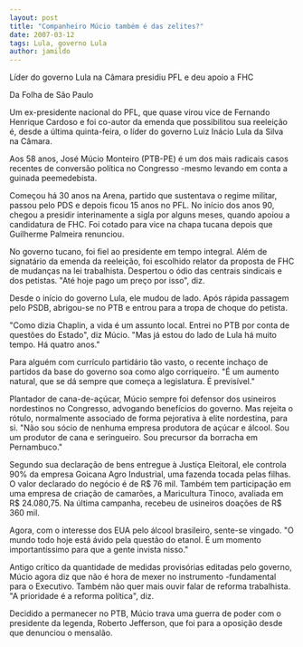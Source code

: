 ```yaml
---
layout: post
title: "Companheiro Múcio também é das zelites?"
date: 2007-03-12
tags: Lula, governo Lula
author: jamildo
---
```

L&iacute;der do governo Lula na C&acirc;mara presidiu PFL e deu apoio a FHC

Da Folha de S&atilde;o Paulo

Um ex-presidente nacional do PFL, que quase virou vice de Fernando Henrique Cardoso e foi co-autor da emenda que possibilitou sua reelei&ccedil;&atilde;o &eacute;, desde a &uacute;ltima quinta-feira, o l&iacute;der do governo Luiz In&aacute;cio Lula da Silva na C&acirc;mara.

Aos 58 anos, Jos&eacute; M&uacute;cio Monteiro (PTB-PE) &eacute; um dos mais radicais casos recentes de convers&atilde;o pol&iacute;tica no Congresso -mesmo levando em conta a guinada peemedebista.

Come&ccedil;ou h&aacute; 30 anos na Arena, partido que sustentava o regime militar, passou pelo PDS e depois ficou 15 anos no PFL. No in&iacute;cio dos anos 90, chegou a presidir interinamente a sigla por alguns meses, quando apoiou a candidatura de FHC. Foi cotado para vice na chapa tucana depois que Guilherme Palmeira renunciou.

No governo tucano, foi fiel ao presidente em tempo integral. Al&eacute;m de signat&aacute;rio da emenda da reelei&ccedil;&atilde;o, foi escolhido relator da proposta de FHC de mudan&ccedil;as na lei trabalhista. Despertou o &oacute;dio das centrais sindicais e dos petistas. "At&eacute; hoje pago um pre&ccedil;o por isso", diz.

Desde o in&iacute;cio do governo Lula, ele mudou de lado. Ap&oacute;s r&aacute;pida passagem pelo PSDB, abrigou-se no PTB e entrou para a tropa de choque do petista.

"Como dizia Chaplin, a vida &eacute; um assunto local. Entrei no PTB por conta de quest&otilde;es do Estado", diz M&uacute;cio. "Mas j&aacute; estou do lado de Lula h&aacute; muito tempo. H&aacute; quatro anos."

Para algu&eacute;m com curr&iacute;culo partid&aacute;rio t&atilde;o vasto, o recente incha&ccedil;o de partidos da base do governo soa como algo corriqueiro. "&Eacute; um aumento natural, que se d&aacute; sempre que come&ccedil;a a legislatura. &Eacute; previs&iacute;vel."

Plantador de cana-de-a&ccedil;&uacute;car, M&uacute;cio sempre foi defensor dos usineiros nordestinos no Congresso, advogando benef&iacute;cios do governo. Mas rejeita o r&oacute;tulo, normalmente associado de forma pejorativa &agrave; elite nordestina, para si. "N&atilde;o sou s&oacute;cio de nenhuma empresa produtora de a&ccedil;&uacute;car e &aacute;lcool. Sou um produtor de cana e seringueiro. Sou precursor da borracha em Pernambuco."

Segundo sua declara&ccedil;&atilde;o de bens entregue &agrave; Justi&ccedil;a Eleitoral, ele controla 90% da empresa Goicana Agro Industrial, uma fazenda tocada pelas filhas. O valor declarado do neg&oacute;cio &eacute; de R$ 76 mil. Tamb&eacute;m tem participa&ccedil;&atilde;o em uma empresa de cria&ccedil;&atilde;o de camar&otilde;es, a Maricultura Tinoco, avaliada em R$ 24.080,75. Na &uacute;ltima campanha, recebeu de usineiros doa&ccedil;&otilde;es de R$ 360 mil.

Agora, com o interesse dos EUA pelo &aacute;lcool brasileiro, sente-se vingado. "O mundo todo hoje est&aacute; &aacute;vido pela quest&atilde;o do etanol. &Eacute; um momento important&iacute;ssimo para que a gente invista nisso."

Antigo cr&iacute;tico da quantidade de medidas provis&oacute;rias editadas pelo governo, M&uacute;cio agora diz que n&atilde;o &eacute; hora de mexer no instrumento -fundamental para o Executivo. Tamb&eacute;m n&atilde;o quer mais ouvir falar de reforma trabalhista. "A prioridade &eacute; a reforma pol&iacute;tica", diz.

Decidido a permanecer no PTB, M&uacute;cio trava uma guerra de poder com o presidente da legenda, Roberto Jefferson, que foi para a oposi&ccedil;&atilde;o desde que denunciou o mensal&atilde;o.